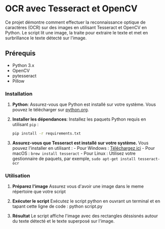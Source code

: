 # OCR avec Tesseract et OpenCV

Ce projet démontre comment effectuer la reconnaissance optique de caractères (OCR) sur des images en utilisant Tesseract et OpenCV en Python. Le script lit une image, la traite pour extraire le texte et met en surbrillance le texte détecté sur l'image.

## Prérequis

- Python 3.x
- OpenCV
- pytesseract
- Pillow

### Installation

1. **Python**: Assurez-vous que Python est installé sur votre système. Vous pouvez le télécharger sur [python.org](https://www.python.org/downloads/).

2. **Installer les dépendances**: Installez les paquets Python requis en utilisant `pip` :
   ```sh
   pip install -r requirements.txt
3. **Assurez-vous que Tesseract est installé sur votre système.** 
    Vous pouvez l'installer en utilisant :
        - Pour Windows : [Téléchargez ici](https://github.com/UB-Mannheim/tesseract/wiki)
        - Pour macOS : `brew install tesseract`
        - Pour Linux : Utilisez votre gestionnaire de paquets, par exemple, `sudo apt-get install tesseract-ocr`

### Utilisation

1. **Préparez l'image** Assurez vous d'avoir une image dans le meme répertoire que votre script

2. **Exécuter le script** Exécutez le script python en ouvrant un terminal et en tapant cette ligne de code : python script.py

3. **Résultat** Le script affiche l'image avec des rectangles déssisnés autour du texte détecté et le texte superposé sur l'image.